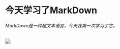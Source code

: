 # 今天学习了MarkDown
###### MarkDown是一种超文本语言，今天我第一次学习了它。
![](https://qgt-style.oss-cn-hangzhou.aliyuncs.com/newcoursep4/g1/g1-2-2/tenor.gif)
